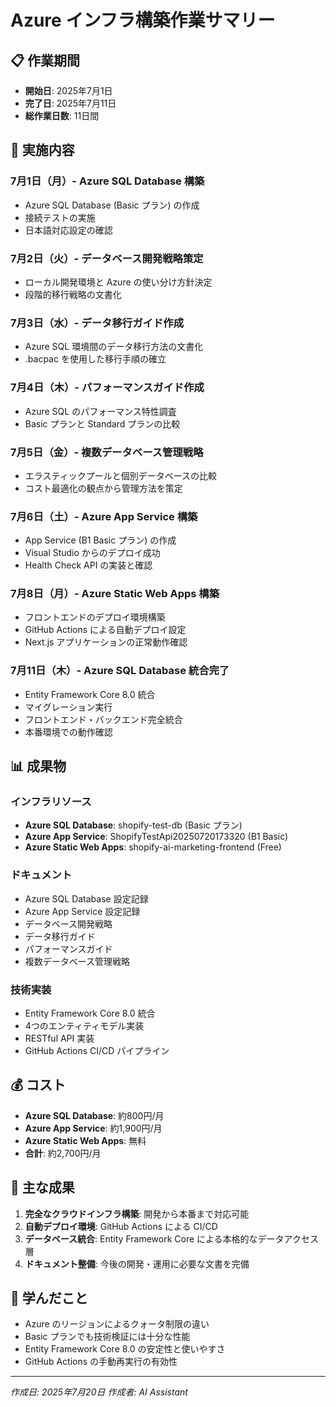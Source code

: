 # Azure インフラ構築作業サマリー

## 📋 作業期間
- **開始日**: 2025年7月1日
- **完了日**: 2025年7月11日
- **総作業日数**: 11日間

## 🎯 実施内容

### 7月1日（月）- Azure SQL Database 構築
- Azure SQL Database (Basic プラン) の作成
- 接続テストの実施
- 日本語対応設定の確認

### 7月2日（火）- データベース開発戦略策定
- ローカル開発環境と Azure の使い分け方針決定
- 段階的移行戦略の文書化

### 7月3日（水）- データ移行ガイド作成
- Azure SQL 環境間のデータ移行方法の文書化
- .bacpac を使用した移行手順の確立

### 7月4日（木）- パフォーマンスガイド作成
- Azure SQL のパフォーマンス特性調査
- Basic プランと Standard プランの比較

### 7月5日（金）- 複数データベース管理戦略
- エラスティックプールと個別データベースの比較
- コスト最適化の観点から管理方法を策定

### 7月6日（土）- Azure App Service 構築
- App Service (B1 Basic プラン) の作成
- Visual Studio からのデプロイ成功
- Health Check API の実装と確認

### 7月8日（月）- Azure Static Web Apps 構築
- フロントエンドのデプロイ環境構築
- GitHub Actions による自動デプロイ設定
- Next.js アプリケーションの正常動作確認

### 7月11日（木）- Azure SQL Database 統合完了
- Entity Framework Core 8.0 統合
- マイグレーション実行
- フロントエンド・バックエンド完全統合
- 本番環境での動作確認

## 📊 成果物

### インフラリソース
- **Azure SQL Database**: shopify-test-db (Basic プラン)
- **Azure App Service**: ShopifyTestApi20250720173320 (B1 Basic)
- **Azure Static Web Apps**: shopify-ai-marketing-frontend (Free)

### ドキュメント
- Azure SQL Database 設定記録
- Azure App Service 設定記録
- データベース開発戦略
- データ移行ガイド
- パフォーマンスガイド
- 複数データベース管理戦略

### 技術実装
- Entity Framework Core 8.0 統合
- 4つのエンティティモデル実装
- RESTful API 実装
- GitHub Actions CI/CD パイプライン

## 💰 コスト
- **Azure SQL Database**: 約800円/月
- **Azure App Service**: 約1,900円/月
- **Azure Static Web Apps**: 無料
- **合計**: 約2,700円/月

## 🎉 主な成果
1. **完全なクラウドインフラ構築**: 開発から本番まで対応可能
2. **自動デプロイ環境**: GitHub Actions による CI/CD
3. **データベース統合**: Entity Framework Core による本格的なデータアクセス層
4. **ドキュメント整備**: 今後の開発・運用に必要な文書を完備

## 📝 学んだこと
- Azure のリージョンによるクォータ制限の違い
- Basic プランでも技術検証には十分な性能
- Entity Framework Core 8.0 の安定性と使いやすさ
- GitHub Actions の手動再実行の有効性

---

*作成日: 2025年7月20日*
*作成者: AI Assistant* 